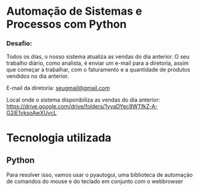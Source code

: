 # Automação de Sistemas e Processos com Python

### Desafio:
Todos os dias, o nosso sistema atualiza as vendas do dia anterior. O seu trabalho diário, como analista, é enviar um e-mail para a diretoria, assim que começar a trabalhar,
com o faturamento e a quantidade de produtos vendidos no dia anterior.

E-mail da diretoria: seugmail@gmail.com

Local onde o sistema disponibiliza as vendas do dia anterior: https://drive.google.com/drive/folders/1yyaDYec9WTfkZ-A-G2iE1vksoAwXUvcL

# Tecnologia utilizada

## Python

Para resolver isso, vamos usar o pyautogui, uma biblioteca de automação de comandos do mouse e do teclado em conjunto com o webbrowser
